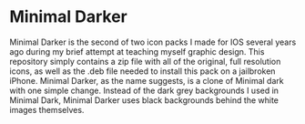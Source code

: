 # Minimal Darker
Minimal Darker is the second of two icon packs I made for IOS several years ago during my brief attempt at teaching myself graphic design. This repository simply contains a zip file with all of the original, full resolution icons, as well as the .deb file needed to install this pack on a jailbroken iPhone. Minimal Darker, as the name suggests, is a clone of Minimal dark with one simple change. Instead of the dark grey backgrounds I used in Minimal Dark, Minimal Darker uses black backgrounds behind the white images themselves.
